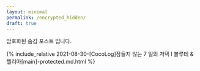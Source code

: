 ```yaml
---
layout: minimal
permalink: /encrypted_hidden/
draft: true
---
```


암호화된 숨김 포스트 입니다.

{% include_relative 2021-08-30-[CocoLog]잠들지 않는 7 일의 저택 I 볼루테 & 헬리아[main]-protected.md.html %}
